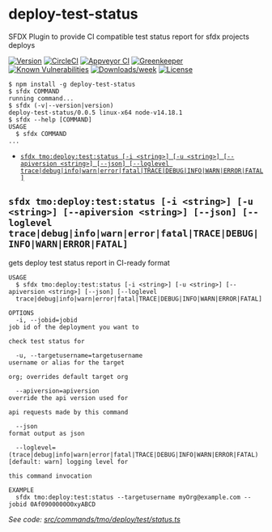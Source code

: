 deploy-test-status
==================

SFDX Plugin to provide CI compatible test status report for sfdx projects deploys

[![Version](https://img.shields.io/npm/v/deploy-test-status.svg)](https://npmjs.org/package/deploy-test-status)
[![CircleCI](https://circleci.com/gh/testmyorg/deploy-test-status/tree/master.svg?style=shield)](https://circleci.com/gh/testmyorg/deploy-test-status/tree/master)
[![Appveyor CI](https://ci.appveyor.com/api/projects/status/github/testmyorg/deploy-test-status?branch=master&svg=true)](https://ci.appveyor.com/project/heroku/deploy-test-status/branch/master)
[![Greenkeeper](https://badges.greenkeeper.io/testmyorg/deploy-test-status.svg)](https://greenkeeper.io/)
[![Known Vulnerabilities](https://snyk.io/test/github/testmyorg/deploy-test-status/badge.svg)](https://snyk.io/test/github/testmyorg/deploy-test-status)
[![Downloads/week](https://img.shields.io/npm/dw/deploy-test-status.svg)](https://npmjs.org/package/deploy-test-status)
[![License](https://img.shields.io/npm/l/deploy-test-status.svg)](https://github.com/testmyorg/deploy-test-status/blob/master/package.json)

<!-- toc -->

<!-- tocstop -->
<!-- install -->
<!-- usage -->
```sh-session
$ npm install -g deploy-test-status
$ sfdx COMMAND
running command...
$ sfdx (-v|--version|version)
deploy-test-status/0.0.5 linux-x64 node-v14.18.1
$ sfdx --help [COMMAND]
USAGE
  $ sfdx COMMAND
...
```
<!-- usagestop -->
<!-- commands -->
* [`sfdx tmo:deploy:test:status [-i <string>] [-u <string>] [--apiversion <string>] [--json] [--loglevel trace|debug|info|warn|error|fatal|TRACE|DEBUG|INFO|WARN|ERROR|FATAL]`](#sfdx-tmodeployteststatus--i-string--u-string---apiversion-string---json---loglevel-tracedebuginfowarnerrorfataltracedebuginfowarnerrorfatal)

## `sfdx tmo:deploy:test:status [-i <string>] [-u <string>] [--apiversion <string>] [--json] [--loglevel trace|debug|info|warn|error|fatal|TRACE|DEBUG|INFO|WARN|ERROR|FATAL]`

gets deploy test status report in CI-ready format

```
USAGE
  $ sfdx tmo:deploy:test:status [-i <string>] [-u <string>] [--apiversion <string>] [--json] [--loglevel 
  trace|debug|info|warn|error|fatal|TRACE|DEBUG|INFO|WARN|ERROR|FATAL]

OPTIONS
  -i, --jobid=jobid                                                                 job id of the deployment you want to
                                                                                    check test status for

  -u, --targetusername=targetusername                                               username or alias for the target
                                                                                    org; overrides default target org

  --apiversion=apiversion                                                           override the api version used for
                                                                                    api requests made by this command

  --json                                                                            format output as json

  --loglevel=(trace|debug|info|warn|error|fatal|TRACE|DEBUG|INFO|WARN|ERROR|FATAL)  [default: warn] logging level for
                                                                                    this command invocation

EXAMPLE
  sfdx tmo:deploy:test:status --targetusername myOrg@example.com --jobid 0Af0900000O0xyABCD
```

_See code: [src/commands/tmo/deploy/test/status.ts](https://github.com/testmyorg/deploy-test-status/blob/v0.0.5/src/commands/tmo/deploy/test/status.ts)_
<!-- commandsstop -->
